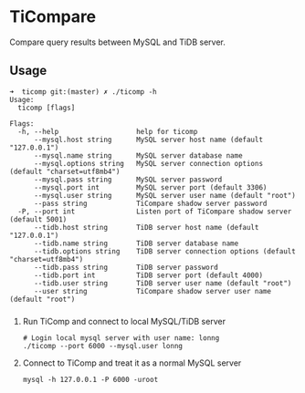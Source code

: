 # TiCompare

Compare query results between MySQL and TiDB server.

## Usage

```
➜  ticomp git:(master) ✗ ./ticomp -h            
Usage:
  ticomp [flags]

Flags:
  -h, --help                   help for ticomp
      --mysql.host string      MySQL server host name (default "127.0.0.1")
      --mysql.name string      MySQL server database name
      --mysql.options string   MySQL server connection options (default "charset=utf8mb4")
      --mysql.pass string      MySQL server password
      --mysql.port int         MySQL server port (default 3306)
      --mysql.user string      MySQL server user name (default "root")
      --pass string            TiCompare shadow server password
  -P, --port int               Listen port of TiCompare shadow server (default 5001)
      --tidb.host string       TiDB server host name (default "127.0.0.1")
      --tidb.name string       TiDB server database name
      --tidb.options string    TiDB server connection options (default "charset=utf8mb4")
      --tidb.pass string       TiDB server password
      --tidb.port int          TiDB server port (default 4000)
      --tidb.user string       TiDB server user name (default "root")
      --user string            TiCompare shadow server user name (default "root")

```

###

1. Run TiComp and connect to local MySQL/TiDB server

    ```shell
    # Login local mysql server with user name: lonng
    ./ticomp --port 6000 --mysql.user lonng
    ```
   
2. Connect to TiComp and treat it as a normal MySQL server

    ```shell
    mysql -h 127.0.0.1 -P 6000 -uroot
    ```
